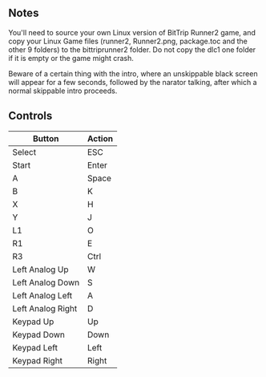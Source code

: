 ## Notes

You'll need to source your own Linux version of BitTrip Runner2 game, and copy your Linux Game files (runner2, Runner2.png, package.toc and the other 9 folders) to the bittriprunner2 folder. 
Do not copy the dlc1 one folder if it is empty or the game might crash.

Beware of a certain thing with the intro, where an unskippable black screen will appear for a few seconds, followed by the narator talking, after which a normal skippable intro proceeds.

## Controls

| Button | Action |
|--|--| 
|Select|ESC|
|Start|Enter|
|A|Space|
|B|K|
|X|H|
|Y|J|
|L1|O|
|R1|E|
|R3|Ctrl|
|Left Analog Up|W|
|Left Analog Down|S|
|Left Analog Left|A|
|Left Analog Right|D|
|Keypad Up|Up|
|Keypad Down|Down|
|Keypad Left|Left|
|Keypad Right|Right|


